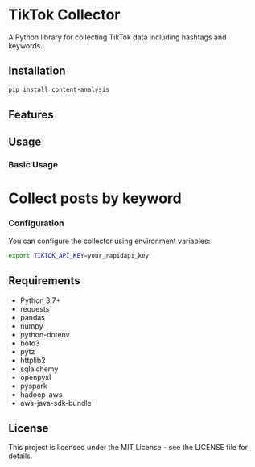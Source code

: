 # TikTok Collector

A Python library for collecting TikTok data including hashtags and keywords.

## Installation

```bash
pip install content-analysis
```

## Features

## Usage

### Basic Usage

# Collect posts by keyword


### Configuration

You can configure the collector using environment variables:

```bash
export TIKTOK_API_KEY=your_rapidapi_key
```

## Requirements

- Python 3.7+
- requests
- pandas
- numpy
- python-dotenv
- boto3
- pytz
- httplib2
- sqlalchemy
- openpyxl
- pyspark
- hadoop-aws
- aws-java-sdk-bundle

## License

This project is licensed under the MIT License - see the LICENSE file for details. 